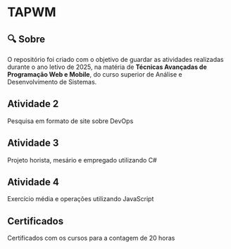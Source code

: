 # TAPWM

<h2> &#x1F50D Sobre </h2>
<p> O repositório foi criado com o objetivo de guardar as atividades realizadas durante o ano letivo de 2025, na matéria de <strong>Técnicas Avançadas de Programação Web e Mobile</strong>, do curso superior de Análise e Desenvolvimento de Sistemas. </p>

<h2> Atividade 2</h2>
<p>Pesquisa em formato de site sobre DevOps</p>

<h2> Atividade 3</h2>
<p>Projeto horista, mesário e empregado utilizando C#</p>

<h2> Atividade 4</h2>
<p>Exercício média e operações utilizando JavaScript</p>

<h2> Certificados</h2>
<p>Certificados com os cursos para a contagem de 20 horas</p>

